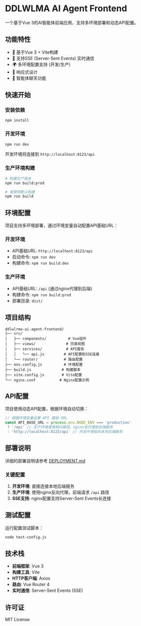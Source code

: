 # DDLWLMA AI Agent Frontend

一个基于Vue 3的AI智能体前端应用，支持多环境部署和动态API配置。

## 功能特性

- 🚀 基于Vue 3 + Vite构建
- 🔄 支持SSE (Server-Sent Events) 实时通信
- 🌍 多环境配置支持 (开发/生产)
- 📱 响应式设计
- 🎯 智能体聊天功能

## 快速开始

### 安装依赖
```bash
npm install
```

### 开发环境
```bash
npm run dev
```
开发环境将连接到 `http://localhost:8123/api`

### 生产环境构建
```bash
# 构建生产版本
npm run build:prod

# 或使用默认构建
npm run build
```

## 环境配置

项目支持多环境部署，通过环境变量自动配置API基础URL：

### 开发环境
- API基础URL: `http://localhost:8123/api`
- 启动命令: `npm run dev`
- 构建命令: `npm run build:dev`

### 生产环境
- API基础URL: `/api` (通过nginx代理到后端)
- 构建命令: `npm run build:prod`
- 部署目录: `dist/`

## 项目结构

```
ddlwlrma-ai-agent-frontend/
├── src/
│   ├── components/          # Vue组件
│   ├── views/              # 页面视图
│   ├── services/           # API服务
│   │   └── api.js         # API配置和SSE连接
│   └── router/            # 路由配置
├── env.config.js          # 环境配置
├── build.js              # 构建脚本
├── vite.config.js        # Vite配置
└── nginx.conf           # Nginx配置示例
```

## API配置

项目使用动态API配置，根据环境自动切换：

```javascript
// 根据环境变量设置 API 基础 URL
const API_BASE_URL = process.env.NODE_ENV === 'production' 
 ? '/api' // 生产环境使用相对路径，nginx会代理到后端服务
 : 'http://localhost:8123/api' // 开发环境指向本地后端服务
```

## 部署说明

详细的部署说明请参考 [DEPLOYMENT.md](./DEPLOYMENT.md)

### 关键配置

1. **开发环境**: 直接连接本地后端服务
2. **生产环境**: 使用nginx反向代理，前端请求 `/api` 路径
3. **SSE支持**: nginx配置支持Server-Sent Events长连接

## 测试配置

运行配置测试脚本：
```bash
node test-config.js
```

## 技术栈

- **前端框架**: Vue 3
- **构建工具**: Vite
- **HTTP客户端**: Axios
- **路由**: Vue Router 4
- **实时通信**: Server-Sent Events (SSE)

## 许可证

MIT License
